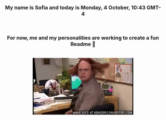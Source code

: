 


<div align="center">
<h3 >My name is Sofia and today is Monday, 4 October, 10:43 GMT-4</h3><br>
<h3 >For now, me and my personalities are working to create a fun Readme 👋
</h3><br>
<img src='img/dwight.gif' alt='working...'/>
</div>
